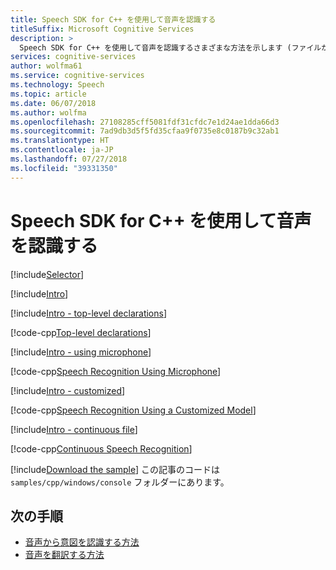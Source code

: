 ```yaml
---
title: Speech SDK for C++ を使用して音声を認識する
titleSuffix: Microsoft Cognitive Services
description: >
  Speech SDK for C++ を使用して音声を認識するさまざまな方法を示します (ファイルから、マイクから、カスタマイズしたモデルで、継続的に、1 回限りで)。
services: cognitive-services
author: wolfma61
ms.service: cognitive-services
ms.technology: Speech
ms.topic: article
ms.date: 06/07/2018
ms.author: wolfma
ms.openlocfilehash: 27108285cff5081fdf31cfdc7e1d24ae1dda66d3
ms.sourcegitcommit: 7ad9db3d5f5fd35cfaa9f0735e8c0187b9c32ab1
ms.translationtype: HT
ms.contentlocale: ja-JP
ms.lasthandoff: 07/27/2018
ms.locfileid: "39331350"
---
```

# <a name="recognize-speech-by-using-the-speech-sdk-for-c"></a>Speech SDK for C++ を使用して音声を認識する

[!include[Selector](../../../includes/cognitive-services-speech-service-how-to-recognize-speech-selector.md)]

[!include[Intro](../../../includes/cognitive-services-speech-service-how-to-recognize-speech-intro.md)]

[!include[Intro - top-level declarations](../../../includes/cognitive-services-speech-service-how-to-toplevel-declarations.md)]

[!code-cpp[Top-level declarations](~/samples-cognitive-services-speech-sdk/samples/cpp/windows/console/samples/speech_recognition_samples.cpp#toplevel)]

[!include[Intro - using microphone](../../../includes/cognitive-services-speech-service-how-to-recognize-speech-microphone.md)]

[!code-cpp[Speech Recognition Using Microphone](~/samples-cognitive-services-speech-sdk/samples/cpp/windows/console/samples/speech_recognition_samples.cpp#SpeechRecognitionWithMicrophone)]

[!include[Intro - customized](../../../includes/cognitive-services-speech-service-how-to-recognize-speech-customized.md)]

[!code-cpp[Speech Recognition Using a Customized Model](~/samples-cognitive-services-speech-sdk/samples/cpp/windows/console/samples/speech_recognition_samples.cpp#SpeechRecognitionUsingCustomizedModel)]

[!include[Intro - continuous file](../../../includes/cognitive-services-speech-service-how-to-recognize-speech-continuous.md)]

[!code-cpp[Continuous Speech Recognition](~/samples-cognitive-services-speech-sdk/samples/cpp/windows/console/samples/speech_recognition_samples.cpp#SpeechContinuousRecognitionWithFile)]

[!include[Download the sample](../../../includes/cognitive-services-speech-service-speech-sdk-sample-download-h2.md)]
この記事のコードは `samples/cpp/windows/console` フォルダーにあります。

## <a name="next-steps"></a>次の手順

- [音声から意図を認識する方法](how-to-recognize-intents-from-speech-cpp.md)
- [音声を翻訳する方法](how-to-translate-speech-cpp.md)


